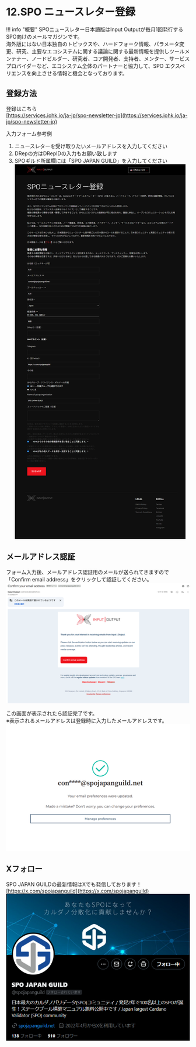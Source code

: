 # **12.SPO ニュースレター登録**

!!! info "概要"
    SPOニュースレター日本語版はInput Outputが毎月1回発行するSPO向けのメールマガジンです。  
    海外版にはない日本独自のトピックスや、ハードフォーク情報、パラメータ変更、研究、主要なエコシステムに関する議論に関する最新情報を提供しツールメンテナー、ノードビルダー、研究者、コア開発者、支持者、メンター、サービスプロバイダーなど、エコシステム全体のパートナーと協力して、SPO エクスペリエンスを向上させる情報と機会となっております。

## 登録方法

登録はこちら  
[https://services.iohk.io/ja-jp/spo-newsletter-jp](https://services.iohk.io/ja-jp/spo-newsletter-jp)

入力フォーム参考例  
1. ニュースレターを受け取りたいメールアドレスを入力してください
2. DRepの方はDRepIDの入力もお願い致します
3. SPOギルド所属欄には「SPO JAPAN GUILD」を入力してください
[![](../images/spo-newsletter-jp.png)](../images/spo-newsletter-jp.png)

## メールアドレス認証
フォーム入力後、メールアドレス認証用のメールが送られてきますので「Confirm email address」をクリックして認証してください。
![](../images/spo-newsletter-jp2.png)

この画面が表示されたら認証完了です。  
※表示されるメールアドレスは登録時に入力したメールアドレスです。
![](../images/spo-newsletter-jp3.png)

## Xフォロー
SPO JAPAN GUILDの最新情報はXでも発信しております！  
[https://x.com/spojapanguild](https://x.com/spojapanguild)  
![](../images/sjg-x.png)